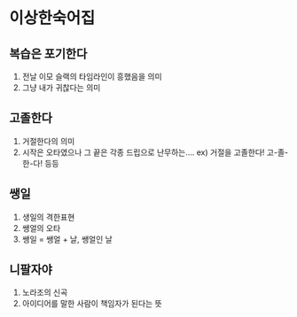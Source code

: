 # 이상한숙어집

## 복습은 포기한다

1. 전날 이모 슬랙의 타임라인이 흥했음을 의미
2. 그냥 내가 귀찮다는 의미

## 고졸한다
1. 거절한다의 의미
2. 시작은 오타였으나 그 끝은 각종 드립으로 난무하는....
ex) 거절을 고졸한다! 고-졸-한-다! 등등


## 쌩일

1. 생일의 격한표현
2. 쌩얼의 오타
3. 쌩일 = 쌩얼 + 날, 쌩얼인 날

## 니팔자야
1. 노라조의 신곡 [](https://youtu.be/S_rhqFEpURg)
2. 아이디어를 말한 사람이 책임자가 된다는 뜻
